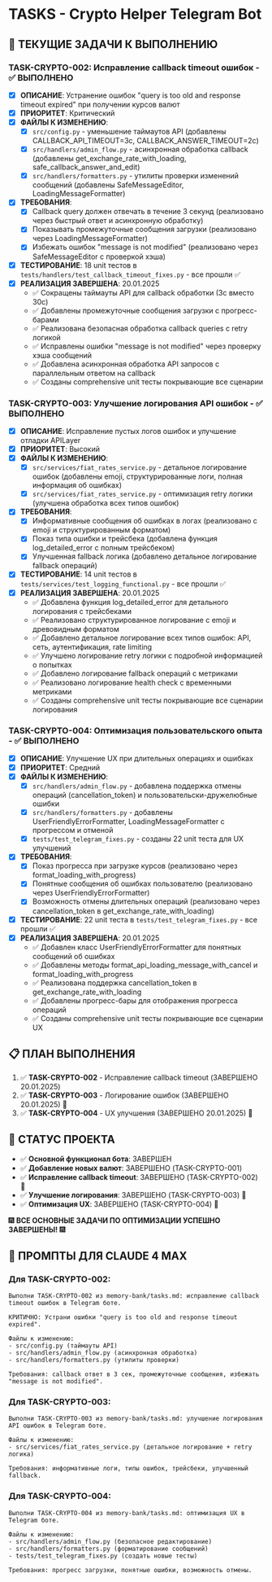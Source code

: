 # TASKS - Crypto Helper Telegram Bot

## 🎯 ТЕКУЩИЕ ЗАДАЧИ К ВЫПОЛНЕНИЮ

### TASK-CRYPTO-002: Исправление callback timeout ошибок - ✅ ВЫПОЛНЕНО
- [x] **ОПИСАНИЕ**: Устранение ошибок "query is too old and response timeout expired" при получении курсов валют
- [x] **ПРИОРИТЕТ**: Критический
- [x] **ФАЙЛЫ К ИЗМЕНЕНИЮ**:
  - [x] `src/config.py` - уменьшение таймаутов API (добавлены CALLBACK_API_TIMEOUT=3с, CALLBACK_ANSWER_TIMEOUT=2с)
  - [x] `src/handlers/admin_flow.py` - асинхронная обработка callback (добавлены get_exchange_rate_with_loading, safe_callback_answer_and_edit)
  - [x] `src/handlers/formatters.py` - утилиты проверки изменений сообщений (добавлены SafeMessageEditor, LoadingMessageFormatter)
- [x] **ТРЕБОВАНИЯ**:
  - [x] Callback query должен отвечать в течение 3 секунд (реализовано через быстрый ответ и асинхронную обработку)
  - [x] Показывать промежуточные сообщения загрузки (реализовано через LoadingMessageFormatter)
  - [x] Избежать ошибок "message is not modified" (реализовано через SafeMessageEditor с проверкой хэша)
- [x] **ТЕСТИРОВАНИЕ**: 18 unit тестов в `tests/handlers/test_callback_timeout_fixes.py` - все прошли ✅
- [x] **РЕАЛИЗАЦИЯ ЗАВЕРШЕНА**: 20.01.2025
  - ✅ Сокращены таймауты API для callback обработки (3с вместо 30с)
  - ✅ Добавлены промежуточные сообщения загрузки с прогресс-барами
  - ✅ Реализована безопасная обработка callback queries с retry логикой
  - ✅ Исправлены ошибки "message is not modified" через проверку хэша сообщений
  - ✅ Добавлена асинхронная обработка API запросов с параллельным ответом на callback
  - ✅ Созданы comprehensive unit тесты покрывающие все сценарии

### TASK-CRYPTO-003: Улучшение логирования API ошибок - ✅ ВЫПОЛНЕНО
- [x] **ОПИСАНИЕ**: Исправление пустых логов ошибок и улучшение отладки APILayer
- [x] **ПРИОРИТЕТ**: Высокий
- [x] **ФАЙЛЫ К ИЗМЕНЕНИЮ**:
  - [x] `src/services/fiat_rates_service.py` - детальное логирование ошибок (добавлены emoji, структурированные логи, полная информация об ошибках)
  - [x] `src/services/fiat_rates_service.py` - оптимизация retry логики (улучшена обработка всех типов ошибок)
- [x] **ТРЕБОВАНИЯ**:
  - [x] Информативные сообщения об ошибках в логах (реализовано с emoji и структурированным форматом)
  - [x] Показ типа ошибки и трейсбека (добавлена функция log_detailed_error с полным трейсбеком)
  - [x] Улучшенная fallback логика (добавлено детальное логирование fallback операций)
- [x] **ТЕСТИРОВАНИЕ**: 14 unit тестов в `tests/services/test_logging_functional.py` - все прошли ✅
- [x] **РЕАЛИЗАЦИЯ ЗАВЕРШЕНА**: 20.01.2025
  - ✅ Добавлена функция log_detailed_error для детального логирования с трейсбеками
  - ✅ Реализовано структурированное логирование с emoji и древовидным форматом
  - ✅ Добавлено детальное логирование всех типов ошибок: API, сеть, аутентификация, rate limiting
  - ✅ Улучшено логирование retry логики с подробной информацией о попытках
  - ✅ Добавлено логирование fallback операций с метриками
  - ✅ Реализовано логирование health check с временными метриками
  - ✅ Созданы comprehensive unit тесты покрывающие все сценарии логирования

### TASK-CRYPTO-004: Оптимизация пользовательского опыта - ✅ ВЫПОЛНЕНО
- [x] **ОПИСАНИЕ**: Улучшение UX при длительных операциях и ошибках
- [x] **ПРИОРИТЕТ**: Средний  
- [x] **ФАЙЛЫ К ИЗМЕНЕНИЮ**:
  - [x] `src/handlers/admin_flow.py` - добавлена поддержка отмены операций (cancellation_token) и пользовательски-дружелюбные ошибки
  - [x] `src/handlers/formatters.py` - добавлены UserFriendlyErrorFormatter, LoadingMessageFormatter с прогрессом и отменой
  - [x] `tests/test_telegram_fixes.py` - созданы 22 unit теста для UX улучшений
- [x] **ТРЕБОВАНИЯ**:
  - [x] Показ прогресса при загрузке курсов (реализовано через format_loading_with_progress)
  - [x] Понятные сообщения об ошибках пользователю (реализовано через UserFriendlyErrorFormatter)
  - [x] Возможность отмены длительных операций (реализовано через cancellation_token в get_exchange_rate_with_loading)
- [x] **ТЕСТИРОВАНИЕ**: 22 unit теста в `tests/test_telegram_fixes.py` - все прошли ✅
- [x] **РЕАЛИЗАЦИЯ ЗАВЕРШЕНА**: 20.01.2025
  - ✅ Добавлен класс UserFriendlyErrorFormatter для понятных сообщений об ошибках
  - ✅ Добавлены методы format_api_loading_message_with_cancel и format_loading_with_progress
  - ✅ Реализована поддержка cancellation_token в get_exchange_rate_with_loading
  - ✅ Добавлены прогресс-бары для отображения прогресса операций
  - ✅ Созданы comprehensive unit тесты покрывающие все сценарии UX

## 📋 ПЛАН ВЫПОЛНЕНИЯ
1. ✅ **TASK-CRYPTO-002** - Исправление callback timeout (ЗАВЕРШЕНО 20.01.2025)
2. ✅ **TASK-CRYPTO-003** - Логирование ошибок (ЗАВЕРШЕНО 20.01.2025) 🎉
3. ✅ **TASK-CRYPTO-004** - UX улучшения (ЗАВЕРШЕНО 20.01.2025) 🎉

## 🚀 СТАТУС ПРОЕКТА
- ✅ **Основной функционал бота**: ЗАВЕРШЕН
- ✅ **Добавление новых валют**: ЗАВЕРШЕНО (TASK-CRYPTO-001)
- ✅ **Исправление callback timeout**: ЗАВЕРШЕНО (TASK-CRYPTO-002) 🎉
- ✅ **Улучшение логирования**: ЗАВЕРШЕНО (TASK-CRYPTO-003) 🎉
- ✅ **Оптимизация UX**: ЗАВЕРШЕНО (TASK-CRYPTO-004) 🎉

🎆 **ВСЕ ОСНОВНЫЕ ЗАДАЧИ ПО ОПТИМИЗАЦИИ УСПЕШНО ЗАВЕРШЕНЫ!** 🎆

## 📝 ПРОМПТЫ ДЛЯ CLAUDE 4 MAX

### Для TASK-CRYPTO-002:
```
Выполни TASK-CRYPTO-002 из memory-bank/tasks.md: исправление callback timeout ошибок в Telegram боте. 

КРИТИЧНО: Устрани ошибки "query is too old and response timeout expired".

Файлы к изменению:
- src/config.py (таймауты API) 
- src/handlers/admin_flow.py (асинхронная обработка)
- src/handlers/formatters.py (утилиты проверки)

Требования: callback ответ в 3 сек, промежуточные сообщения, избежать "message is not modified".
```

### Для TASK-CRYPTO-003:
```
Выполни TASK-CRYPTO-003 из memory-bank/tasks.md: улучшение логирования API ошибок в Telegram боте.

Файлы к изменению:
- src/services/fiat_rates_service.py (детальное логирование + retry логика)

Требования: информативные логи, типы ошибок, трейсбеки, улучшенный fallback.
```

### Для TASK-CRYPTO-004:
```
Выполни TASK-CRYPTO-004 из memory-bank/tasks.md: оптимизация UX в Telegram боте.

Файлы к изменению:
- src/handlers/admin_flow.py (безопасное редактирование)
- src/handlers/formatters.py (форматирование сообщений)
- tests/test_telegram_fixes.py (создать новые тесты)

Требования: прогресс загрузки, понятные ошибки, возможность отмены.
```
